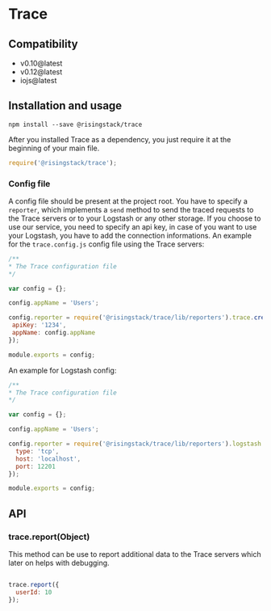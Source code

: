 # Trace

## Compatibility
* v0.10@latest
* v0.12@latest
* iojs@latest

## Installation and usage
```
npm install --save @risingstack/trace
```

After you installed Trace as a dependency, you just require it at the beginning of your main file.
```javascript
require('@risingstack/trace');
```

### Config file

A config file should be present at the project root. You have to specify a `reporter`, which implements a `send` method to send the traced requests to the Trace servers or to your Logstash or any other storage. If you choose to use our service, you need to specify an api key, in case of you want to use your Logstash, you have to add the connection informations. An example for the `trace.config.js` config file using the Trace servers:

```javascript
/**
* The Trace configuration file
*/

var config = {};

config.appName = 'Users';

config.reporter = require('@risingstack/trace/lib/reporters').trace.create({
 apiKey: '1234',
 appName: config.appName
});

module.exports = config;
```

An example for Logstash config:
```javascript
/**
* The Trace configuration file
*/

var config = {};

config.appName = 'Users';

config.reporter = require('@risingstack/trace/lib/reporters').logstash.create({
  type: 'tcp',
  host: 'localhost',
  port: 12201
});

module.exports = config;
```

## API

### trace.report(Object)

This method can be use to report additional data to the Trace servers which later on helps with debugging.

```javascript

trace.report({
  userId: 10
});
```
